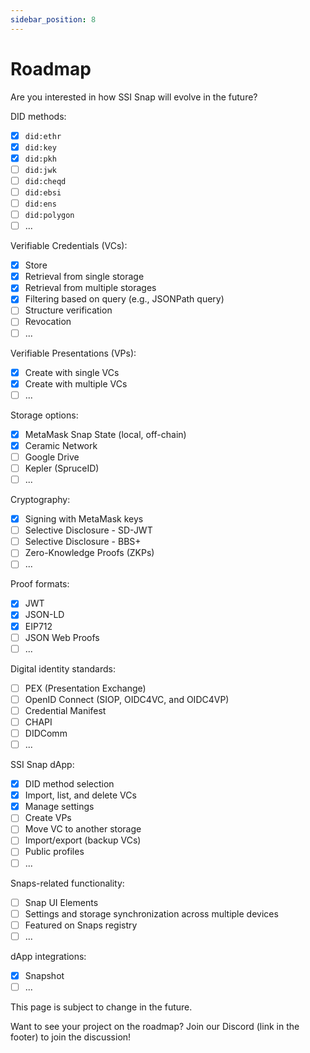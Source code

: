 ```yaml
---
sidebar_position: 8
---
```


# Roadmap

Are you interested in how SSI Snap will evolve in the future?

DID methods:

- [x] `did:ethr`
- [x] `did:key`
- [x] `did:pkh`
- [ ] `did:jwk`
- [ ] `did:cheqd`
- [ ] `did:ebsi`
- [ ] `did:ens`
- [ ] `did:polygon`
- [ ] ...

Verifiable Credentials (VCs):

- [x] Store
- [x] Retrieval from single storage
- [x] Retrieval from multiple storages
- [x] Filtering based on query (e.g., JSONPath query)
- [ ] Structure verification
- [ ] Revocation
- [ ] ...

Verifiable Presentations (VPs):

- [x] Create with single VCs
- [x] Create with multiple VCs
- [ ] ...

Storage options:

- [x] MetaMask Snap State (local, off-chain)
- [x] Ceramic Network
- [ ] Google Drive
- [ ] Kepler (SpruceID)
- [ ] ...

Cryptography:

- [x] Signing with MetaMask keys
- [ ] Selective Disclosure - SD-JWT
- [ ] Selective Disclosure - BBS+
- [ ] Zero-Knowledge Proofs (ZKPs)
- [ ] ...

Proof formats:

- [x] JWT
- [x] JSON-LD
- [x] EIP712
- [ ] JSON Web Proofs
- [ ] ...

Digital identity standards:

- [ ] PEX (Presentation Exchange)
- [ ] OpenID Connect (SIOP, OIDC4VC, and OIDC4VP)
- [ ] Credential Manifest
- [ ] CHAPI
- [ ] DIDComm
- [ ] ...

SSI Snap dApp:

- [x] DID method selection
- [x] Import, list, and delete VCs
- [x] Manage settings
- [ ] Create VPs
- [ ] Move VC to another storage
- [ ] Import/export (backup VCs)
- [ ] Public profiles
- [ ] ...

Snaps-related functionality:

- [ ] Snap UI Elements
- [ ] Settings and storage synchronization across multiple devices
- [ ] Featured on Snaps registry
- [ ] ...

dApp integrations:

- [x] Snapshot
- [ ] ...

This page is subject to change in the future.

Want to see your project on the roadmap? Join our Discord (link in the footer) to join the discussion!
